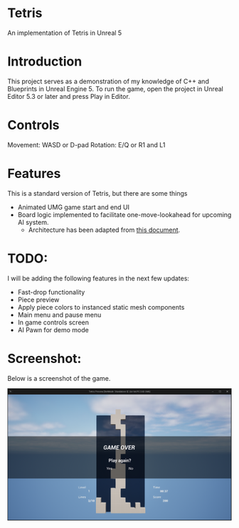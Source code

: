 # Tetris
An implementation of Tetris in Unreal 5

# Introduction

This project serves as a demonstration of my knowledge of C++ and Blueprints in Unreal Engine 5. To run the game, open the project in Unreal Editor 5.3 or later and press Play in Editor.

# Controls

Movement: WASD or D-pad
Rotation: E/Q or R1 and L1

# Features

This is a standard version of Tetris, but there are some things 

- Animated UMG game start and end UI
- Board logic implemented to facilitate one-move-lookahead for upcoming AI system.
    - Architecture has been adapted from [this document](https://tildesites.bowdoin.edu/~echown/courses/210/javalab9/TetrisAssignment.pdf).

# TODO:

I will be adding the following features in the next few updates:

- Fast-drop functionality
- Piece preview
- Apply piece colors to instanced static mesh components
- Main menu and pause menu
- In game controls screen
- AI Pawn for demo mode

# Screenshot:

Below is a screenshot of the game.

![Screenshot of Tetris](Resources/Screenshot.png)